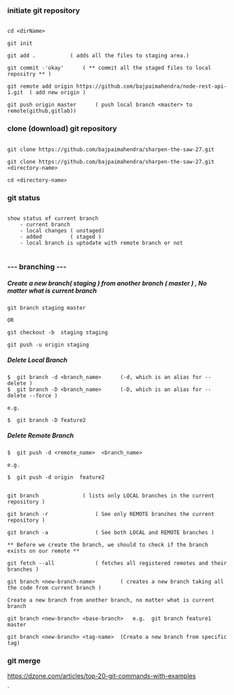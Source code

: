
### initiate git repository
```console

cd <dirName>

git init

git add .  			( adds all the files to staging area.)

git commit -'okay' 		( ** commit all the staged files to local repositry ** )

git remote add origin https://github.com/bajpaimahendra/node-rest-api-1.git  ( add new origin ) 

git push origin master 		( push local branch <master> to remote(github,gitlab))

```

### clone (download) git repository

```console

git clone https://github.com/bajpaimahendra/sharpen-the-saw-27.git

git clone https://github.com/bajpaimahendra/sharpen-the-saw-27.git  <directory-name>

cd <directory-name>
```

### git status

```console

show status of current branch
	- current branch
	- local changes ( unstaged)
	- added         ( staged )
	- local branch is uptodate with remote branch or not
		
```

### --- branching ---

##### Create a new branch( staging ) from another branch ( master ) , No matter what is current branch

    git branch staging master

    OR

    git checkout -b  staging staging

    git push -u origin staging

##### Delete Local Branch

	$  git branch -d <branch_name>	    (-d, which is an alias for --delete )
	$  git branch -D <branch_name> 	    (-D, which is an alias for --delete --force )

	e.g.

	$  git branch -D feature2 
	
##### Delete Remote Branch
	
	$  git push -d <remote_name>  <branch_name>

	e.g.

	$  git push -d origin  feature2





```console

git branch 				( lists only LOCAL branches in the current repository )

git branch -r 				( See only REMOTE branches the current repository )

git branch -a 				( See both LOCAL and REMOTE branches )

** Before we create the branch, we should to check if the branch exists on our remote **

git fetch --all 			( fetches all registered remotes and their branches )

git branch <new-branch-name> 		( creates a new branch taking all the code from current branch )

Create a new branch from another branch, no matter what is current branch

git branch <new-branch> <base-branch> 	e.g.  git branch feature1 master

git branch <new-branch> <tag-name> 	(Create a new branch from specific tag)

```

### git merge <branchName>


https://dzone.com/articles/top-20-git-commands-with-examples

`

